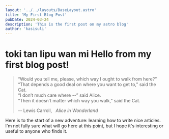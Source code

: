 ```yaml
---
layout: '../../layouts/BaseLayout.astro'
title: 'My First Blog Post'
pubDate: 2024-03-24
description: 'This is the first post on my astro blog'
author: 'kasisuli'
---
```


<h1>  <span class="tokipona" lang="tok">toki tan lipu wan mi</span> Hello from my first blog post!</h1>

>
> “Would you tell me,
> please, which way I ought to walk from here?” </br>
> “That depends a good deal on where you
> want to get to,” said the Cat. </br>
> “I don’t much care where --” said Alice. </br>
> “Then it doesn’t matter which way you
> walk,” said the Cat. </br>
> 
> -- Lewis Carroll, &nbsp; *Alice in Wonderland*

Here is to the start of a new adventure: learning how to write nice articles.
I'm not fully sure what will go here at this point, but I hope it's interesting or useful to anyone who finds it.